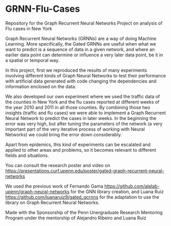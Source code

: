 # GRNN-Flu-Cases
Repository for the Graph Recurrent Neural Networks Project on analysis of Flu cases in New York

Graph Recurrent Neural Networks (GRNNs) are a way of doing Machine Learning. More specifically, the Gated GRNNs are useful when what we want to predict is a sequence of data in a given network, and where an earlier data point can determine or influence a very later data point, be it in a spatial or temporal way.

In this project, first we reproduced the results of many experiments involving different kinds of Graph Neural Networks to test their performance with artificial data generated with code changing the dependencies and information enclosed on the data.

We also developed our own experiment where we used the traffic data of the counties in New York and the flu cases reported at different weeks of the year 2010 and 2011 in all those counties. By combining those two insights (traffic and flu cases) we were able to implement a Graph Recurrent Neural Network to predict the cases in later weeks. In the beginning the error was very high, but after tuning the parameters of the network (a very important part of the very iterative process of working with Neural Networks) we could bring the error down considerably.

Apart from epidemics, this kind of experiments can be escalated and applied to other areas and problems, so it becomes relevant to different fields and situations.

You can consult the research poster and video on https://presentations.curf.upenn.edu/poster/gated-graph-recurrent-neural-networks

We used the previous work of Fernando Gama https://github.com/alelab-upenn/graph-neural-networks for the GNN library creation, and Luana Ruiz https://github.com/luanaruiz9/gated_gcrnns for the adaptation to use the library on Graph Recurrent Neural Networks.

Made with the Sponsorship of the Penn Unergraduate Research Mentoring Program under the mentorship of Alejandro Ribeiro and Luana Ruiz
